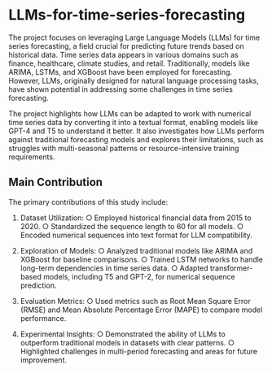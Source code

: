 # LLMs-for-time-series-forecasting

The project focuses on leveraging Large Language Models (LLMs) for time series
forecasting, a field crucial for predicting future trends based on historical data. Time series data
appears in various domains such as finance, healthcare, climate studies, and retail. Traditionally,
models like ARIMA, LSTMs, and XGBoost have been employed for forecasting. However,
LLMs, originally designed for natural language processing tasks, have shown potential in
addressing some challenges in time series forecasting.

The project highlights how LLMs can be adapted to work with numerical time series data by
converting it into a textual format, enabling models like GPT-4 and T5 to understand it better. It
also investigates how LLMs perform against traditional forecasting models and explores their
limitations, such as struggles with multi-seasonal patterns or resource-intensive training
requirements.

## Main Contribution

The primary contributions of this study include:

1. Dataset Utilization:
○ Employed historical financial data from 2015 to 2020.
○ Standardized the sequence length to 60 for all models.
○ Encoded numerical sequences into text format for LLM compatibility.

2. Exploration of Models:
○ Analyzed traditional models like ARIMA and XGBoost for baseline comparisons.
○ Trained LSTM networks to handle long-term dependencies in time series data.
○ Adapted transformer-based models, including T5 and GPT-2, for numerical
sequence prediction.

3. Evaluation Metrics:
○ Used metrics such as Root Mean Square Error (RMSE) and Mean Absolute
Percentage Error (MAPE) to compare model performance.

4. Experimental Insights:
○ Demonstrated the ability of LLMs to outperform traditional models in datasets
with clear patterns.
○ Highlighted challenges in multi-period forecasting and areas for future
improvement.
